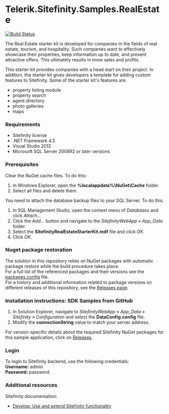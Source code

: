 Telerik.Sitefinity.Samples.RealEstate
=====================================

[![Build Status](http://sdk-jenkins-ci.cloudapp.net/buildStatus/icon?job=Telerik.Sitefinity.Samples.RealEstate.CI)](http://sdk-jenkins-ci.cloudapp.net/job/Telerik.Sitefinity.Samples.RealEstate.CI/)

The Real Estate starter kit is developed for companies in the fields of real estate, tourism, and hospitality. Such companies want to effectively showcase their properties, keep information up to date, and present attractive offers. This ultimately results in more sales and profits. 

This starter kit provides companies with a head start on their project. In addition, the starter kit gives developers a template for adding custom features to Sitefinity. Some of the starter kit's features are:

* property listing module
* property search
* agent directory
* photo galleries
* maps


### Requirements

* Sitefinity license
* .NET Framework 4.5
* Visual Studio 2012
* Microsoft SQL Server 2008R2 or later versions


### Prerequisites

Clear the NuGet cache files. To do this:

1. In Windows Explorer, open the **%localappdata%\NuGet\Cache** folder.
2. Select all files and delete them.

You need to attach the database backup files to your SQL Server. To do this:

1. In SQL Management Studio, open the context menu of _Databases_ and click _Attach..._
2. Click the _Add..._ button and navigate to the _SitefinityWebApp_ » *App_Data* folder.
3. Select the **SitefinityRealEstateStarterKit.mdf** file and click _OK_.
4. Click _OK_.

### Nuget package restoration
The solution in this repository relies on NuGet packages with automatic package restore while the build procedure takes place.   
For a full list of the referenced packages and their versions see the [packages.config](https://github.com/Sitefinity-SDK/Telerik.Sitefinity.Samples.RealEstate/blob/master/SitefinityWebApp/packages.config) file.    
For a history and additional information related to package versions on different releases of this repository, see the [Releases page](https://github.com/Sitefinity-SDK/Telerik.Sitefinity.Samples.RealEstate/releases).    


### Installation instructions: SDK Samples from GitHub

1. In Solution Explorer, navigate to _SitefinityWebApp_ » *App_Data* » _Sitefinity_ » _Configuration_ and select the **DataConfig.config** file.
2. Modify the **connectionString** value to match your server address.


For version-specific details about the required Sitefinity NuGet packages for this sample application, click on [Releases](https://github.com/Sitefinity-SDK/Telerik.Sitefinity.Samples.RealEstate/releases).


### Login

To login to Sitefinity backend, use the following credentials:  
**Username:** admin  
**Password:** password


### Additional resources
Sitefinity documentation:
* [Develop: Use and extend Sitefinity functionality](http://docs.sitefinity.com/develop-create-and-manage-website-content) 


